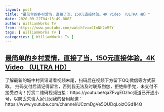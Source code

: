 ```yaml
---
layout: post
title: "最简单的乡村爱情，直接了当，150元直接体验。4K Video （ULTRA HD）"
date: 2020-09-22T04:13:49.000Z
author: WilliamWorks Tv
from: https://www.youtube.com/watch?v=xCInNh2oMfY
tags: [ WilliamWorks Tv ]
categories: [ WilliamWorks Tv ]
---
```

<!--1600748029000-->
[最简单的乡村爱情，直接了当，150元直接体验。4K Video （ULTRA HD）](https://www.youtube.com/watch?v=xCInNh2oMfY)
------

<div>
了解最新的城中村资讯请看视频末尾，扫码后在视频下方留下QQ,微信等方式获取。 扫码支付后请记得留言，否则我无法及时联系到您，拒绝伸手党，未支付不接受咨询！打赏二维码视频链接：https://youtu.be/qaZFvgEOzho频道已开通小号，以防丢失请大家订阅我的备用频道：https://www.youtube.com/channel/UCzmDgVe5QUDqLoizCGd1l4Q
</div>

